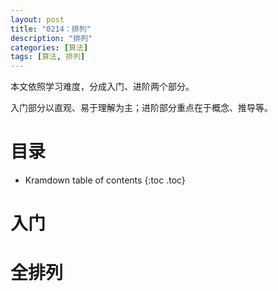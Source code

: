```yaml
---
layout: post
title: "0214：排列"
description: "排列"
categories: [算法]
tags: [算法, 排列]
---
```


本文依照学习难度，分成入门、进阶两个部分。

入门部分以直观、易于理解为主；进阶部分重点在于概念、推导等。

# 目录

* Kramdown table of contents
{:toc .toc}

# 入门 

# 全排列

[^1]: 参考文献.
[1] 算法图解 Aditya Bhargava (作者) 袁国忠 (译者)
[2] 啊哈！算法 啊哈磊（作者）

